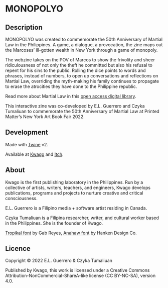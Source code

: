 # MONOPOLYO

## Description

MONOPOLYO was created to commemorate the 50th Anniversary of Martial Law in the Philippines. A game, a dialogue, a provocation, the zine maps out the Marcoses’ ill-gotten wealth in New York through a game of monopoly. 

The webzine takes on the POV of Marcos to show the frivolity and sheer ridiculousness of not only the theft he committed but also his refusal to repent for his sins to the public. Rolling the dice points to words and phrases, instead of numbers, to open up conversations and reflections on Martial Law, overriding the myth-making his family continues to propagate to erase the atrocities they have done to the Philippine republic.

Read more about Martial Law in this [open access digital library](https://drive.google.com/drive/folders/1o7hlxHGTfoaydq2hyWNi4RQ2oL2ykdk2).

This interactive zine was co-developed by E.L. Guerrero and Czyka Tumaliuan to commemorate the 50th Anniversary of Martial Law at Printed Matter’s New York Art Book Fair 2022. 


## Development

Made with [Twine](https://twinery.org) v2.

Available at [Kwago](https://isipkwago.org/monopolyozine) and [Itch](https://hellonavi.itch.io/monopolyo).


## About

Kwago is the first publishing laboratory in the Philippines. Run by a collective of artists, writers, teachers, and engineers, Kwago develops publications, programs and projects to nurture creative and critical consciousness.

E.L. Guerrero is a Filipino media + software artist residing in Canada.

Czyka Tumaliuan is a Filipina researcher, writer, and cultural worker based in the Philippines. She is the founder of Kwago.

[Tropikal font](https://www.gabreyes.com/daily-posts/tropikal-typeface) by Gab Reyes, [Anahaw font](https://hanken.gumroad.com/l/Anahaw) by Hanken Design Co.


## Licence

Copyright © 2022 E.L. Guerrero & Czyka Tumaliuan

Published by Kwago, this work is licensed under a Creative Commons Attribution-NonCommercial-ShareA-like license (CC BY-NC-SA), version 4.0.
